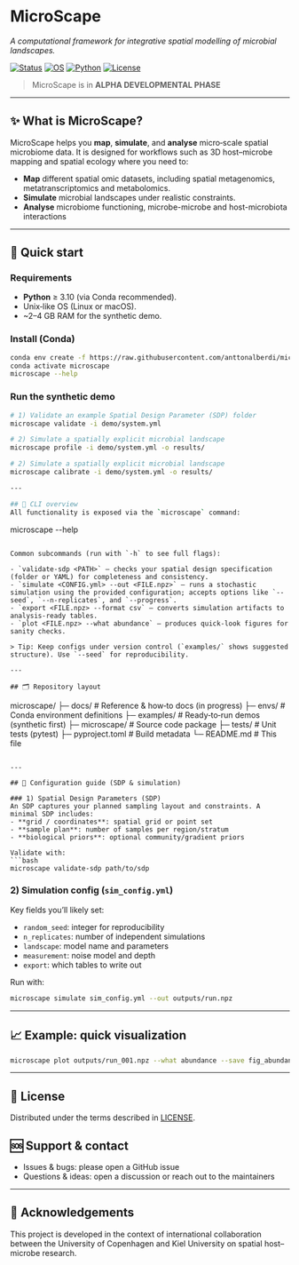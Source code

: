 # MicroScape

_A computational framework for integrative spatial modelling of microbial landscapes._

[![Status](https://img.shields.io/badge/status-alpha-informational)](#roadmap) [![OS](https://img.shields.io/badge/os-Linux%20%7C%20macOS-lightgrey)](#requirements) [![Python](https://img.shields.io/badge/python-%E2%89%A53.10-blue)](#requirements) [![License](https://img.shields.io/badge/license-See%20LICENSE-lightgrey)](./LICENSE)

> MicroScape is in **ALPHA DEVELOPMENTAL PHASE**

---

## ✨ What is MicroScape?
MicroScape helps you **map**, **simulate**, and **analyse** micro‑scale spatial microbiome data. It is designed for workflows such as 3D host–microbe mapping and spatial ecology where you need to:

- **Map** different spatial omic datasets, including spatial metagenomics, metatranscriptomics and metabolomics.
- **Simulate** microbial landscapes under realistic constraints.
- **Analyse** microbiome functioning, microbe-microbe and host-microbiota interactions

---

## 🚀 Quick start

### Requirements
- **Python** ≥ 3.10 (via Conda recommended).
- Unix‑like OS (Linux or macOS).
- ~2–4 GB RAM for the synthetic demo.

### Install (Conda)
```bash
conda env create -f https://raw.githubusercontent.com/anttonalberdi/microscape/refs/heads/main/envs/microscape.yaml
conda activate microscape
microscape --help
```

### Run the synthetic demo
```bash
# 1) Validate an example Spatial Design Parameter (SDP) folder
microscape validate -i demo/system.yml

# 2) Simulate a spatially explicit microbial landscape
microscape profile -i demo/system.yml -o results/

# 2) Simulate a spatially explicit microbial landscape
microscape calibrate -i demo/system.yml -o results/

---

## 🧰 CLI overview
All functionality is exposed via the `microscape` command:

```
microscape --help
```

Common subcommands (run with `-h` to see full flags):

- `validate-sdp <PATH>` – checks your spatial design specification (folder or YAML) for completeness and consistency.
- `simulate <CONFIG.yml> --out <FILE.npz>` – runs a stochastic simulation using the provided configuration; accepts options like `--seed`, `--n-replicates`, and `--progress`.
- `export <FILE.npz> --format csv` – converts simulation artifacts to analysis‑ready tables.
- `plot <FILE.npz> --what abundance` – produces quick‑look figures for sanity checks.

> Tip: Keep configs under version control (`examples/` shows suggested structure). Use `--seed` for reproducibility.

---

## 🗂️ Repository layout
```
microscape/
├─ docs/            # Reference & how‑to docs (in progress)
├─ envs/            # Conda environment definitions
├─ examples/        # Ready‑to‑run demos (synthetic first)
├─ microscape/      # Source code package
├─ tests/           # Unit tests (pytest)
├─ pyproject.toml   # Build metadata
└─ README.md        # This file
```

---

## 📘 Configuration guide (SDP & simulation)

### 1) Spatial Design Parameters (SDP)
An SDP captures your planned sampling layout and constraints. A minimal SDP includes:
- **grid / coordinates**: spatial grid or point set
- **sample plan**: number of samples per region/stratum
- **biological priors**: optional community/gradient priors

Validate with:
```bash
microscape validate-sdp path/to/sdp
```

### 2) Simulation config (`sim_config.yml`)
Key fields you’ll likely set:
- `random_seed`: integer for reproducibility
- `n_replicates`: number of independent simulations
- `landscape`: model name and parameters
- `measurement`: noise model and depth
- `export`: which tables to write out

Run with:
```bash
microscape simulate sim_config.yml --out outputs/run.npz
```

---

## 📈 Example: quick visualization

```bash
microscape plot outputs/run_001.npz --what abundance --save fig_abundance.png
```
---

## 🧾 License
Distributed under the terms described in [LICENSE](./LICENSE).

## 🆘 Support & contact
- Issues & bugs: please open a GitHub issue
- Questions & ideas: open a discussion or reach out to the maintainers

---

## 🙏 Acknowledgements
This project is developed in the context of international collaboration between the University of Copenhagen and Kiel University on spatial host–microbe research.

